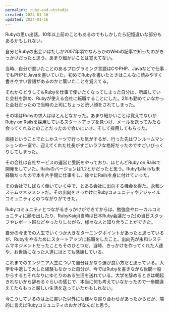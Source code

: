 ```yaml
---
permalink: ruby-and-ukstudio
created: 2024-01-16
updated: 2024-01-16
---
```

Rubyの思い出話。10年以上前のこともあるのでもしかしたら記憶違いな部分もあるかもしれない。

自分とRubyの出会いはたしか2007年頃でなんらかのWebの記事で知ったのがきっかけだったと思う。あまり細かいことは覚えてない。

当時、自分が書いたことのあるプログラミング言語はCやPHP、Javaなどで仕事でもPHPとJavaを書いていた。初めてRubyを書いたときはこんなに読みやすく書きやすい言語があるのかと驚いたことを覚えてる。

それからどうしてもRubyを仕事で使いたくなってしまった自分は、所属していた会社を辞め、Rubyが使える会社に転職することにした。2年も勤めていなかった会社だったので当時の上司にちょっと渋い顔をされてしまった。

その頃はRubyの求人はほとんどなかった。あまり細かいことは覚えてないがRuby on Railsを採用しているスタートアップを見つけ、メールを送ってみたら会ってくれるとのことだったので会いにいき、そして採用してもらった。

面接ということでたしかスーツで行った気がするが、行った先はワンルームマンションの一室で、迎えてくれた社長がすごいラフな格好だったのですごいびっくりしてしまった。

その会社は自社サービスの運営と受託をやっており、ほとんどRuby on Railsで開発をしていた。Railsのバージョンは1.2とかだったと思う。RubyもRailsも未経験だったので本を片手間に仕事をし、徐々にRailsを身に付けていった。

その会社でしばらく働いていく中で、とある会社に出向する機会を得た。永和システムマネジメントだ。その出向をきっかけにRubyコミュニティやアジャイルコミュニティとのつながりができた。

Rubyコミュニティとつながるきっかけができてからは、勉強会やローカルコミュニティに顔を出したり、RubyKaigi(当時は日本Ruby会議だった)の当日スタッフやレポート班などやったりしながら、様々な人と知り合うことができた。

自分の今までの人生でいくつか大きなターニングポイントがあったと思っているが、Rubyをやるためにスタートアップに転職をしたこと、出向先が永和システムマネジメントだったこともそのひとつだ。当時、きっかけを作ってくれた人達や、お世話になった人達にはとても感謝している。

これまでのエンジニア人生について自分はかなり運が良い方だと思っている。大学を中退して大した経験もなかった自分が、今ではRubyを書きながら世間一般からするとそれなりにゆとりのある生活を送れている。大学を辞めるときは朝起きれないから辞めるぐらいの感じで、本当に何も考えていなかったので一歩間違えてたらもっと厳しい生活を送っていたかもしれない。

今こうしているのは上に書いた以外にも様々な巡り合わせがあったからだが、端的に言えばRubyコミュニティのおかげなんだと思う。
